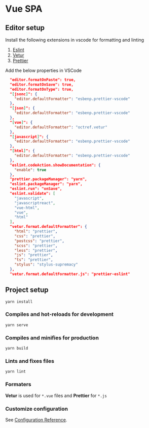 # Vue SPA

## Editor setup

Install the following extensions in vscode for formatting and linting

1. [Eslint](https://marketplace.visualstudio.com/items?itemName=dbaeumer.vscode-eslint)
2. [Vetur](https://marketplace.visualstudio.com/items?itemName=octref.vetur)
3. [Prettier](https://marketplace.visualstudio.com/items?itemName=esbenp.prettier-vscode)

Add the below properties in VSCode

```json
  "editor.formatOnPaste": true,
  "editor.formatOnSave": true,
  "editor.formatOnType": true,
  "[jsonc]": {
    "editor.defaultFormatter": "esbenp.prettier-vscode"
  },
  "[json]": {
    "editor.defaultFormatter": "esbenp.prettier-vscode"
  },
  "[vue]": {
    "editor.defaultFormatter": "octref.vetur"
  },
  "[javascript]": {
    "editor.defaultFormatter": "esbenp.prettier-vscode"
  },
  "[html]": {
    "editor.defaultFormatter": "esbenp.prettier-vscode"
  },
  "eslint.codeAction.showDocumentation": {
    "enable": true
  },
  "prettier.packageManager": "yarn",
  "eslint.packageManager": "yarn",
  "eslint.run": "onSave",
  "eslint.validate": [
    "javascript",
    "javascriptreact",
    "vue-html",
    "vue",
    "html"
  ],
  "vetur.format.defaultFormatter": {
    "html": "prettier",
    "css": "prettier",
    "postcss": "prettier",
    "scss": "prettier",
    "less": "prettier",
    "js": "prettier",
    "ts": "prettier",
    "stylus": "stylus-supremacy"
  },
  "vetur.format.defaultFormatter.js": "prettier-eslint"
```

## Project setup

```shell
yarn install
```

### Compiles and hot-reloads for development

```shell
yarn serve
```

### Compiles and minifies for production

```shell
yarn build
```

### Lints and fixes files

```shell
yarn lint
```

### Formaters

**Vetur** is used for `*.vue` files and **Prettier** for `*.js`

### Customize configuration

See [Configuration Reference](https://cli.vuejs.org/config/).
